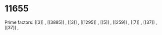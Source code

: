 # 11655

Prime factors: [[3]] , [[3885]] , [[3]] , [[1295]] , [[5]] , [[259]] , [[7]] , [[37]] , [[37]] , 